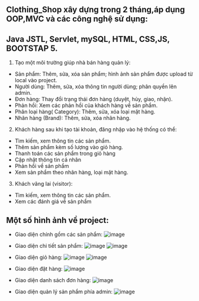 ## Clothing_Shop xây dựng trong 2 tháng,áp dụng OOP,MVC và các công nghệ sử dụng: 
## Java JSTL, Servlet, mySQL, HTML, CSS,JS, BOOTSTAP 5.
1. Tạo một môi trường giúp nhà bán hàng quản lý:
  + Sản phẩm: Thêm, sửa, xóa sản phẩm; hình ảnh sản phẩm được upload từ local vào project.
  + Người dùng: Thêm, sửa, xóa thông tin người dùng; phân quyền lên admin.
  + Đơn hàng: Thay đổi trạng thái đơn hàng (duyệt, hủy, giao, nhận).
  + Phản hồi: Xem các phản hồi của khách hàng về sản phẩm.
  + Phân loại hàng( Category): Thêm, sửa, xóa loại mặt hàng.
  + Nhãn hàng (Brand): Thêm, sửa, xóa nhãn hàng.
2. Khách hàng sau khi tạo tài khoản, đăng nhập vào hệ thống có thể:
  + Tìm kiếm, xem thông tin các sản phẩm.
  + Thêm sản phẩm kèm số lượng vào giỏ hàng.
  + Thanh toán các sản phẩm trong giỏ hàng
  + Cập nhật thông tin cá nhân
  + Phản hồi về sản phẩm
  + Xem sản phẩm theo nhãn hàng, loại mặt hàng.
3. Khách vãng lai (visitor):
  + Tìm kiếm, xem thông tin các sản phẩm.
  + Xem các đánh giá về sản phẩm

## Một số hình ảnh về project:
+ Giao diện chính gồm các sản phẩm:
![image](https://github.com/ducmanh02/Clothing_Shop/assets/89408872/452b3213-95d3-4a6f-ab83-9352ccd20b60)

+ Giao diện chi tiết sản phẩm:
![image](https://github.com/ducmanh02/Clothing_Shop/assets/89408872/e9098088-17c5-4bc4-8862-31d05ae14662)
![image](https://github.com/ducmanh02/Clothing_Shop/assets/89408872/f18ddddd-eb4f-43fe-95bf-ae0d744502ec)

+ Giao diện giỏ hàng:
![image](https://github.com/ducmanh02/Clothing_Shop/assets/89408872/9ed06812-5686-4b1e-bfe0-1bf805b6423e)
![image](https://github.com/ducmanh02/Clothing_Shop/assets/89408872/61f8ab95-89ad-4e36-950d-fd47bbf5adfb)

+ Giao diện đặt hàng:
![image](https://github.com/ducmanh02/Clothing_Shop/assets/89408872/f3936f4f-d764-423c-84bb-fafa1b81025b)

+ Giao diện danh sách đơn hàng:
![image](https://github.com/ducmanh02/Clothing_Shop/assets/89408872/225b0938-442c-4756-863d-fa7e44c2699b)

+ Giao diện quản lý sản phẩm phía admin:
![image](https://github.com/ducmanh02/Clothing_Shop/assets/89408872/47feb580-d947-4352-9e19-1989f2fafab6)


